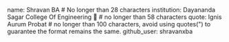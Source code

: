 name: Shravan BA # No longer than 28 characters
institution: Dayananda Sagar College Of Engineering 🚩 # no longer than 58 characters
quote: Ignis Aurum Probat # no longer than 100 characters, avoid using quotes(") to guarantee the format remains the same.
github_user: shravanxba
